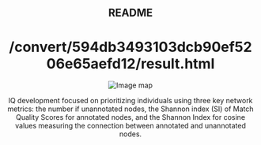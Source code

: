 ## README

<html>
<head>
<title>result</title>
</head>
<body style="text-align: center;">
<h1>/convert/594db3493103dcb90ef5206e65aefd12/result.html</h1>
<div>
<img usemap="#result" src="/convert/594db3493103dcb90ef5206e65aefd12/result.png" style="border: 0;" alt="Image map" />
<map id="result" name="result">
  <area href="/convert/594db3493103dcb90ef5206e65aefd12/result.html" shape="rect" coords="0,0,1279,719" alt="" />
</map>
</div>
</body>
</html>


IQ development focused on prioritizing individuals using three key network metrics: the number if unannotated nodes, the Shannon index (SI) of Match Quality Scores for annotated nodes, and the Shannon Index for cosine values measuring the connection between annotated and unannotated nodes.